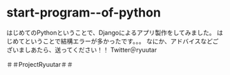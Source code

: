 start-program--of-python
========================

はじめてのPythonということで、Djangoによるアプリ製作をしてみました。
はじめてということで結構エラーが多かったです。。。
なにか、アドバイスなどございましあたら、送ってください！！
Twitter＠ryuutar


＃＃ProjectRyuutar＃＃